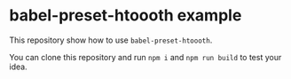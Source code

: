 # babel-preset-htoooth example

This repository show how to use `babel-preset-htoooth`.

You can clone this repository and run `npm i` and `npm run build` to test your idea.
